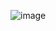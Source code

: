 
![image](https://user-images.githubusercontent.com/72513126/117832174-e3197d80-b292-11eb-82e6-fc79214f759f.png)
